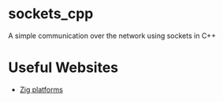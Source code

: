 # sockets_cpp
A simple communication over the network using sockets in C++

# Useful Websites
- [Zig platforms](https://ziglang.org/download/0.11.0/release-notes.html#Support-Table)